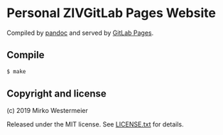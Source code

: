 # Personal ZIVGitLab Pages Website

Compiled by [pandoc][pd] and served by [GitLab Pages][glp].

## Compile

```bash
$ make
```

## Copyright and license

(c) 2019 Mirko Westermeier

Released under the MIT license. See [LICENSE.txt][mit] for details.

[pd]: https://pandoc.org/
[glp]: https://about.gitlab.com/product/pages/
[mit]: LICENSE.txt
